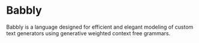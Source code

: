 # Babbly
Babbly is a language designed for efficient and elegant modeling of custom text generators using generative weighted context free grammars.

